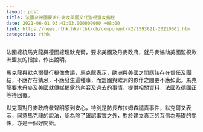 ```yaml
---
layout: post
title: 法國及德國要求丹麥及美國交代監視盟友指控
date: 2021-06-01 03:41:03.000000000 +08:00
link: https://news.rthk.hk/rthk/ch/component/k2/1593621-20210601.htm
categories: rthk
---
```


法國總統馬克龍與德國總理默克爾，要求美國及丹麥政府，就丹麥協助美國監視歐洲盟友的指控，作出說明。

馬克龍與默克爾舉行視像會議，馬克龍表示，歐洲與美國之間應該存在信任及團結，不應存在猜忌，不應發生這種事，而盟國與歐洲的夥伴之間更不應如此。馬克龍要求丹麥及美國就傳媒揭露的內容及過去的事情，提供相關資料，法國及德國正等待回覆。

默克爾對丹麥政府發聲明感到安心，特別是防長布拉姆森譴責事件，默克爾又表示，同意馬克龍的說法，認為除了確認事實之外，對於建立真正的互信為基礎的關係，亦是一個好開始。
